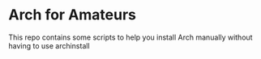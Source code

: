 # Arch for Amateurs
This repo contains some scripts to help you install Arch manually without having to use archinstall
